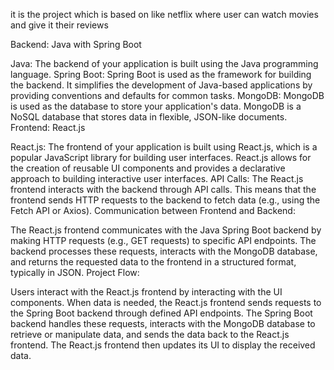 it is the project which is based on like netflix where user can watch movies and give it their reviews

Backend: Java with Spring Boot

Java: The backend of your application is built using the Java programming language.
Spring Boot: Spring Boot is used as the framework for building the backend. It simplifies the development of Java-based applications by providing conventions and defaults for common tasks.
MongoDB: MongoDB is used as the database to store your application's data. MongoDB is a NoSQL database that stores data in flexible, JSON-like documents.
Frontend: React.js

React.js: The frontend of your application is built using React.js, which is a popular JavaScript library for building user interfaces. React.js allows for the creation of reusable UI components and provides a declarative approach to building interactive user interfaces.
API Calls: The React.js frontend interacts with the backend through API calls. This means that the frontend sends HTTP requests to the backend to fetch data (e.g., using the Fetch API or Axios).
Communication between Frontend and Backend:

The React.js frontend communicates with the Java Spring Boot backend by making HTTP requests (e.g., GET requests) to specific API endpoints.
The backend processes these requests, interacts with the MongoDB database, and returns the requested data to the frontend in a structured format, typically in JSON.
Project Flow:

Users interact with the React.js frontend by interacting with the UI components.
When data is needed, the React.js frontend sends requests to the Spring Boot backend through defined API endpoints.
The Spring Boot backend handles these requests, interacts with the MongoDB database to retrieve or manipulate data, and sends the data back to the React.js frontend.
The React.js frontend then updates its UI to display the received data.
